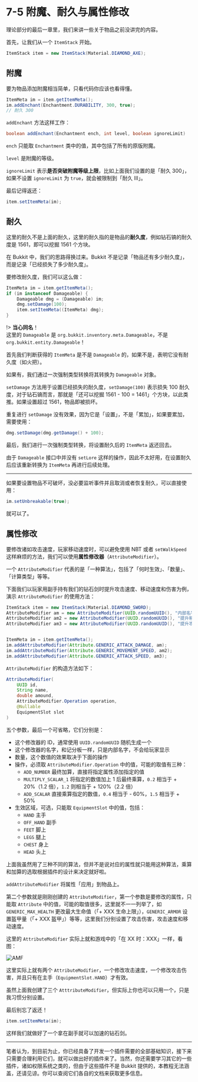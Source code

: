 # 7-5 附魔、耐久与属性修改

理论部分的最后一章里，我们来讲一些关于物品之前没讲完的内容。

首先，让我们从一个 `ItemStack` 开始。

```java
ItemStack item = new ItemStack(Material.DIAMOND_AXE);
```

## 附魔

要为物品添加附魔相当简单，只看代码你应该也看得懂。

```java
ItemMeta im = item.getItemMeta();
im.addEnchant(Enchantment.DURABILITY, 300, true);
// 耐久 300
```

`addEnchant` 方法这样工作：

```java
boolean addEnchant(Enchantment ench, int level, boolean ignoreLimit)
```

`ench` 只能取 `Enchantment` 类中的值，其中包括了所有的原版附魔。

`level` 是附魔的等级。

`ignoreLimit` 表示**是否突破附魔等级上限**，比如上面我们设置的是「耐久 300」，如果不设置 `ignoreLimit` 为 `true`，就会被限制到「耐久 III」。

最后记得返还：

```java
item.setItemMeta(im);
```

## 耐久

这里的耐久不是上面的耐久，这里的耐久指的是物品的**耐久度**，例如钻石镐的耐久度是 1561，即可以挖掘 1561 个方块。

在 Bukkit 中，我们的思路得换过来。Bukkit 不是记录「物品还有多少耐久度」，而是记录「已经损失了多少耐久度」。

要修改耐久度，我们可以这么做：

```java
ItemMeta im = item.getItemMeta();
if (im instanceof Damageable) {
    Damageable dmg = (Damageable) im;
    dmg.setDamage(100);
    item.setItemMeta((ItemMeta) dmg);
}
```

!> **当心同名**！<br/>这里的 `Damageable` 是 `org.bukkit.inventory.meta.Damageable`，不是 `org.bukkit.entity.Damageable`！

首先我们判断获得的 `ItemMeta` 是不是 `Damageable` 的，如果不是，表明它没有耐久度（如火把）。

如果有，我们通过一次强制类型转换将其转换为 `Damageable` 对象。

`setDamage` 方法用于设置已经损失的耐久度，`setDamage(100)` 表示损失 100 耐久度，对于钻石镐而言，那就是「还可以挖掘 1561 - 100 = 1461」个方块，以此类推。如果设置超过 1561，物品即被损坏。

重复进行 `setDamage` 没有效果，因为它是「设置」，不是「累加」，如果要累加，需要使用：

```java
dmg.setDamage(dmg.getDamage() + 100);
```

最后，我们进行一次强制类型转换，将设置耐久后的 `ItemMeta` 返还回去。

由于 `Damageable` 接口中并没有 `setLore` 这样的操作，因此不太好用，在设置耐久后应该重新转换为 `ItemMeta` 再进行后续处理。

---

如果要设置物品不可破坏，没必要监听事件并且取消或者恢复耐久，可以直接使用：

```java
im.setUnbreakable(true);
```

就可以了。

## 属性修改

要修改诸如攻击速度，玩家移动速度时，可以避免使用 NBT 或者 `setWalkSpeed` 这样麻烦的方法，我们可以使用**属性修改器**（`AttributeModifier`）。

一个 `AttributeModifier` 代表的是「一种算法」，包括了「何时生效」、「数量」、「计算类型」等等。

下面我们以玩家用副手持有我们的钻石剑时提升攻击速度、移动速度和伤害为例，演示 `AttributeModifier` 的使用方法：

```java
ItemStack item = new ItemStack(Material.DIAMOND_SWORD);
AttributeModifier am = new AttributeModifier(UUID.randomUUID(), "内部名字", 2.2, AttributeModifier.Operation.ADD_SCALAR, EquipmentSlot.OFF_HAND);
AttributeModifier am2 = new AttributeModifier(UUID.randomUUID(), "提升移动速度", 0.2, AttributeModifier.Operation.MULTIPLY_SCALAR_1, EquipmentSlot.OFF_HAND);
AttributeModifier am3 = new AttributeModifier(UUID.randomUUID(), "提升攻击速度", 1.2, AttributeModifier.Operation.ADD_NUMBER, EquipmentSlot.OFF_HAND);


ItemMeta im = item.getItemMeta();
im.addAttributeModifier(Attribute.GENERIC_ATTACK_DAMAGE, am);
im.addAttributeModifier(Attribute.GENERIC_MOVEMENT_SPEED, am2);
im.addAttributeModifier(Attribute.GENERIC_ATTACK_SPEED, am3);
```

`AttributeModifier` 的构造方法如下：

```java
AttributeModifier(
    UUID id,
    String name,
    double amound, 
    AttributeModifier.Operation operation,
    @Nullable
    EquipmentSlot slot
)
```

五个参数，最后一个可省略，它们分别是：

- 这个修改器的 ID，通常使用 `UUID.randomUUID` 随机生成一个
- 这个修改器的名字，和记分板一样，只是内部名字，不会给玩家显示
- 数量，这个数值的效果取决于下面的操作
- 操作，必须取 `AttributeModifier.Operation` 中的值，可能的取值有三种：
  - `ADD_NUMBER` 最终加算，直接将指定属性添加指定的值
  - `MULTIPLY_SCALAR_1` 将指定的数值加上 1 后最终乘算，`0.2` 相当于 + 20%（1.2 倍），`1.2` 则相当于 + 120%（2.2 倍）
  - `ADD_SCALAR` 直接乘算指定的数值，`0.4` 相当于 - 60%，`1.5` 相当于 + 50%
- 生效区域，可选，只能取 `EquipmentSlot` 中的值，包括：
  - `HAND` 主手
  - `OFF_HAND` 副手
  - `FEET` 脚上
  - `LEGS` 腿上
  - `CHEST` 身上
  - `HEAD` 头上

上面我虽然用了三种不同的算法，但并不是说对应的属性就只能用这种算法，乘算和加算的选取根据插件的设计来决定就好啦。

`addAttributeModifier` 将属性「应用」到物品上。

第二个参数就是刚刚创建的 `AttributeModifier`，第一个参数是要修改的属性，只能取 `Attribute` 中的值，可能的取值很多，这里就不一一列举了，如 `GENERIC_MAX_HEALTH` 更改最大生命值（「+ XXX 生命上限」），`GENERIC_ARMOR` 设置盔甲量（「+ XXX 盔甲」）等等，这里我们分别设置了攻击伤害，攻击速度和移动速度。

这里的 `AttributeModifier` 实际上就和游戏中的「在 XX 时：XXX」一样，看图：

![AMF](https://www.picbed.cn/images/2021/02/24/image.png)

这里实际上就有两个 `AttributeModifier`，一个修改攻击速度，一个修改攻击伤害，并且只有在主手（`EquipmentSlot.HAND`）才有效。

虽然上面我创建了三个 `AtttributeModifier`，但实际上你也可以只用一个，只是我习惯分别设置。

最后别忘了返还！

```java
item.setItemMeta(im);
```

这样我们就做好了一个拿在副手就可以加速的钻石剑。

---

笔者认为，到目前为止，你已经具备了开发一个插件需要的全部基础知识，接下来只需要合理利用它们，就可以做出好的插件来了。当然，你还需要学习其它的一些插件，诸如权限系统之类的，但由于这些插件不是 Bukkit 提供的，本教程无法涵盖，还请见谅。你可以查阅它们各自的文档来获取更多信息。